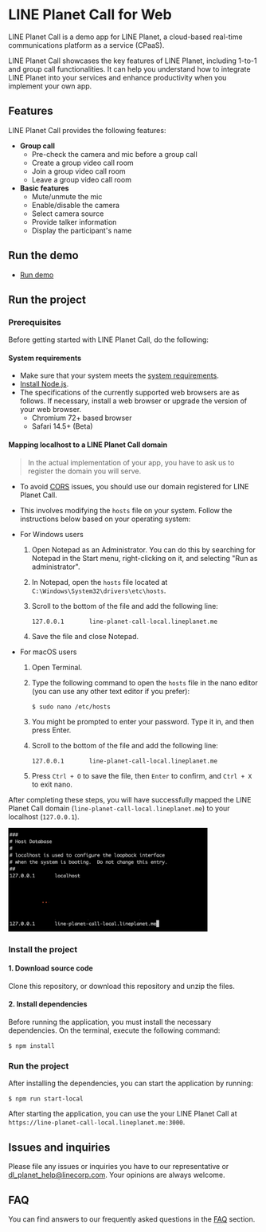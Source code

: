 # LINE Planet Call for Web

LINE Planet Call is a demo app for LINE Planet, a cloud-based real-time communications platform as a service (CPaaS).

LINE Planet Call showcases the key features of LINE Planet, including 1-to-1 and group call functionalities. It can help you understand how to integrate LINE Planet into your services and enhance productivity when you implement your own app.

## Features

LINE Planet Call provides the following features:

-   **Group call**
    -   Pre-check the camera and mic before a group call
    -   Create a group video call room
    -   Join a group video call room
    -   Leave a group video call room
-   **Basic features**
    -   Mute/unmute the mic
    -   Enable/disable the camera
    -   Select camera source
    -   Provide talker information
    -   Display the participant's name

## Run the demo

-   [Run demo](https://line-planet-call.lineplanet.me)

## Run the project

### Prerequisites

Before getting started with LINE Planet Call, do the following:

#### System requirements

-   Make sure that your system meets the [system requirements](https://docs.lineplanet.me/overview/specification/planetkit-system-requirements#web).
-   [Install Node.js](https://nodejs.org/en/download/current).
-   The specifications of the currently supported web browsers are as follows. If necessary, install a web browser or upgrade the version of your web browser.
    -   Chromium 72+ based browser
    -   Safari 14.5+ (Beta)

#### Mapping localhost to a LINE Planet Call domain

> In the actual implementation of your app, you have to ask us to register the domain you will serve.

-   To avoid [CORS](https://developer.mozilla.org/en-US/docs/Web/HTTP/CORS) issues, you should use our domain registered for LINE Planet Call.
-   This involves modifying the `hosts` file on your system. Follow the instructions below based on your operating system:

-   For Windows users

    1. Open Notepad as an Administrator. You can do this by searching for Notepad in the Start menu, right-clicking on it, and selecting "Run as administrator".
    2. In Notepad, open the `hosts` file located at `C:\Windows\System32\drivers\etc\hosts`.
    3. Scroll to the bottom of the file and add the following line:

        ```
        127.0.0.1       line-planet-call-local.lineplanet.me
        ```

    4. Save the file and close Notepad.

-   For macOS users

    1. Open Terminal.
    2. Type the following command to open the `hosts` file in the nano editor (you can use any other text editor if you prefer):

        ```console
        $ sudo nano /etc/hosts
        ```

    3. You might be prompted to enter your password. Type it in, and then press Enter.
    4. Scroll to the bottom of the file and add the following line:

        ```
        127.0.0.1       line-planet-call-local.lineplanet.me
        ```

    5. Press `Ctrl + O` to save the file, then `Enter` to confirm, and `Ctrl + X` to exit nano.

After completing these steps, you will have successfully mapped the LINE Planet Call domain (`line-planet-call-local.lineplanet.me`) to your localhost (`127.0.0.1`).

<img src="/docs/images/hosts_file.png" width="400"/>

### Install the project

#### 1. Download source code

Clone this repository, or download this repository and unzip the files.

#### 2. Install dependencies

Before running the application, you must install the necessary dependencies. On the terminal, execute the following command:

```console
$ npm install
```

### Run the project

After installing the dependencies, you can start the application by running:

```console
$ npm run start-local
```

After starting the application, you can use the your LINE Planet Call at `https://line-planet-call-local.lineplanet.me:3000`.

## Issues and inquiries

Please file any issues or inquiries you have to our representative or [dl_planet_help@linecorp.com](mailto:dl_planet_help@linecorp.com). Your opinions are always welcome.

## FAQ

You can find answers to our frequently asked questions in the [FAQ](https://docs.lineplanet.me/help/faq) section.
